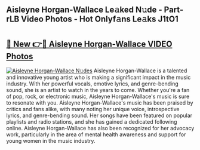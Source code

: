 ## Aisleyne Horgan-Wallace Le𝚊ked N𝚞de - Part-rLB Video Photos - Hot Onlyf𝚊ns Le𝚊ks J1tO1

# <h2><a href="http://ab79473.deff.icu/?id=Aisleyne+Horgan-Wallace">🔗 New 👉🔴 Aisleyne Horgan-Wallace VIDEO Photos</a></h2>

[![Aisleyne Horgan-Wallace N𝚞des](https://i.imgur.com/rIISA9y.gif)](http://ab79473.deff.icu/?id=Aisleyne+Horgan-Wallace)
Aisleyne Horgan-Wallace is a talented and innovative young artist who is making a significant impact in the music industry. With her powerful vocals, emotive lyrics, and genre-bending sound, she is an artist to watch in the years to come. Whether you're a fan of pop, rock, or electronic music, Aisleyne Horgan-Wallace's music is sure to resonate with you. Aisleyne Horgan-Wallace's music has been praised by critics and fans alike, with many noting her unique voice, introspective lyrics, and genre-bending sound. Her songs have been featured on popular playlists and radio stations, and she has gained a dedicated following online. Aisleyne Horgan-Wallace has also been recognized for her advocacy work, particularly in the area of mental health awareness and support for young women in the music industry.
